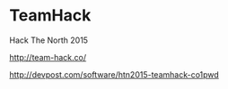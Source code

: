 # TeamHack

Hack The North 2015

http://team-hack.co/

http://devpost.com/software/htn2015-teamhack-co1pwd
